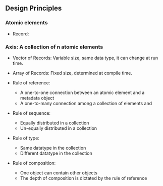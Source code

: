 ## Design Principles

### Atomic elements

- Record:  

### Axis: A collection of n atomic elements

- Vector of Records: Variable size, same data type, it can change at run time.
- Array of Records: Fixed size,  determined at compile time.

- Rule of reference: 
    - A one-to-one connection between an atomic element and a metadata object
    - A one-to-many connection among a collection of elements and 
- Rule of sequence: 
    - Equally distributed in a collection
    - Un-equally distributed in a collection

- Rule of type: 
    - Same datatype in the collection
    - Different datatype in the collection

- Rule of composition: 
    - One object can contain other objects
    - The depth of composition is dictated by the rule of reference

